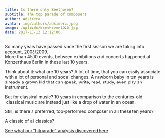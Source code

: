 ```yaml
---
title: Is there only Beethoven?
subtitle: The top parade of composers
author: Adsidera
avatar: img/authors/adsidera.jpeg
image: /uploads/beethoven1920.jpg
date: 2017-11-13 12:12:00
---
```



So many years have passed since the first season we are taking into account, 2008/2009.<br>More than 4500 events, between exhibitions and concerts happened at Konzerthaus Berlin in these last 10 years.

Think about it: what are 10 years? A lot of time, that you can easily associate with a lot of personal and social changes. A newborn baby in ten years is already a grown kid that can speak, write, read, study, even play an instrument.

But for classical music? 10 years in comparison to the centuries-old &nbsp;classical music are instead just like a drop of water in an ocean.&nbsp;

Still, is there a preferred, top-performed composer in all these ten years?&nbsp;

A classic of all classics?

[See what our "hitparade" analysis discovered here](/hitparade.html)<br>&nbsp;